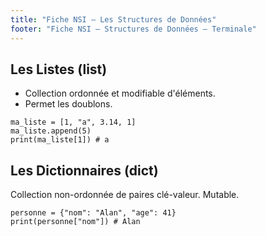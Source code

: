 ```yaml
---
title: "Fiche NSI – Les Structures de Données"
footer: "Fiche NSI – Structures de Données – Terminale"
---
```


<section>
  <h2 data-icon="📦">Les Listes (list)</h2>
  <ul>
    <li>Collection ordonnée et modifiable d'éléments.</li>
    <li>Permet les doublons.</li>
  </ul>
  <pre><code class="language-python">ma_liste = [1, "a", 3.14, 1]
ma_liste.append(5)
print(ma_liste[1]) # a</code></pre>
</section>

<section>
  <h2 data-icon="📚">Les Dictionnaires (dict)</h2>
  <p>Collection non-ordonnée de paires clé-valeur. Mutable.</p>
  <pre><code class="language-python">personne = {"nom": "Alan", "age": 41}
print(personne["nom"]) # Alan</code></pre>
</section>